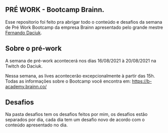 ## PRÉ WORK - Bootcamp Brainn.
Esse repositorio foi feito pra abrigar todo o conteúdo e desafios da semana de Pré Work Bootcamp da empresa Brainn apresentado pelo grande mestre [Fernando Daciuk](https://github.com/fdaciuk).

## Sobre o pré-work
A semana de pré-work acontecerá nos dias 16/08/2021 à 20/08/2021 na Twitch do Daciuk.

Nessa semana, as lives acontecerão excepcionalmente à partir das 15h. Todas as informações sobre o Bootcamp você encontra em: https://b-academy.brainn.co/

## Desafios
Na pasta desafios tem os desafios feitos por mim, os desafios estão separados por dia, cada dia tem um desafio novo de acordo com o conteúdo apresentado no dia.
